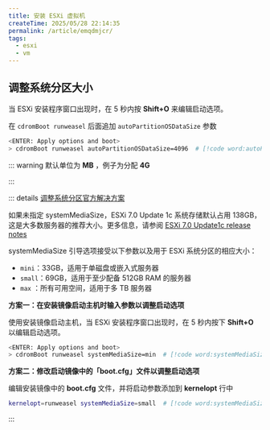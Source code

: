 ```yaml
---
title: 安装 ESXi 虚拟机
createTime: 2025/05/28 22:14:35
permalink: /article/emqdmjcr/
tags:
  - esxi
  - vm
---
```

## 调整系统分区大小

当 ESXi 安装程序窗口出现时，在 5 秒内按 **Shift+O** 来编辑启动选项。

在 `cdromBoot runweasel` 后面追加 `autoPartitionOSDataSize` 参数

```bash
<ENTER: Apply options and boot>
> cdromBoot runweasel autoPartitionOSDataSize=4096  # [!code word:autoPartitionOSDataSize=4096]
```

::: warning 默认单位为 **MB** ，例子为分配 **4G** 

:::

::: details [调整系统分区官方解决方案](https://knowledge.broadcom.com/external/article/345195/boot-option-to-configure-the-size-of-esx.html)

如果未指定 systemMediaSize，ESXi 7.0 Update 1c 系统存储默认占用 138GB，这是大多数服务器的推荐大小。更多信息，请参阅 [ESXi 7.0 Update1c release notes](https://docs.vmware.com/en/VMware-vSphere/7.0/rn/vsphere-esxi-70u1c.html#whatsnew)

systemMediaSize 引导选项接受以下参数以及用于 ESXi 系统分区的相应大小：

- `mini`：33GB，适用于单磁盘或嵌入式服务器
- `small`：69GB，适用于至少配备 512GB RAM 的服务器
- `max` ：所有可用空间，适用于多 TB 服务器

**方案一：在安装镜像启动主机时输入参数以调整启动选项**

使用安装镜像启动主机，当 ESXi 安装程序窗口出现时，在 5 秒内按下 **Shift+O** 以编辑启动选项。

```bash
<ENTER: Apply options and boot>
> cdromBoot runweasel systemMediaSize=min  # [!code word:systemMediaSize=min]
```

**方案二：修改启动镜像中的「boot.cfg」文件以调整启动选项**

编辑安装镜像中的 **boot.cfg** 文件，并将启动参数添加到 **kernelopt** 行中

```bash
kernelopt=runweasel systemMediaSize=small  # [!code word:systemMediaSize=small]
```

:::